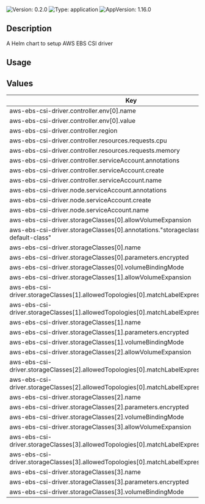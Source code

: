 ![Version: 0.2.0](https://img.shields.io/badge/Version-0.2.0-informational?style=for-the-badge)
![Type: application](https://img.shields.io/badge/Type-application-informational?style=for-the-badge)
![AppVersion: 1.16.0](https://img.shields.io/badge/AppVersion-1.16.0-informational?style=for-the-badge)

## Description

A Helm chart to setup AWS EBS CSI driver

## Usage
<fill out>

## Values

| Key | Type | Default | Description |
|-----|------|---------|-------------|
| aws-ebs-csi-driver.controller.env[0].name | string | `"AWS_STS_REGIONAL_ENDPOINTS"` |  |
| aws-ebs-csi-driver.controller.env[0].value | string | `"legacy"` |  |
| aws-ebs-csi-driver.controller.region | string | `"ap-south-1"` |  |
| aws-ebs-csi-driver.controller.resources.requests.cpu | string | `"200m"` |  |
| aws-ebs-csi-driver.controller.resources.requests.memory | string | `"128Mi"` |  |
| aws-ebs-csi-driver.controller.serviceAccount.annotations | object | `{}` |  |
| aws-ebs-csi-driver.controller.serviceAccount.create | bool | `false` |  |
| aws-ebs-csi-driver.controller.serviceAccount.name | string | `"ebs-csi-controller-sa"` |  |
| aws-ebs-csi-driver.node.serviceAccount.annotations | object | `{}` |  |
| aws-ebs-csi-driver.node.serviceAccount.create | bool | `false` |  |
| aws-ebs-csi-driver.node.serviceAccount.name | string | `"ebs-csi-node-sa"` |  |
| aws-ebs-csi-driver.storageClasses[0].allowVolumeExpansion | bool | `true` |  |
| aws-ebs-csi-driver.storageClasses[0].annotations."storageclass.kubernetes.io/is-default-class" | string | `"true"` |  |
| aws-ebs-csi-driver.storageClasses[0].name | string | `"ebs-sc"` |  |
| aws-ebs-csi-driver.storageClasses[0].parameters.encrypted | string | `"true"` |  |
| aws-ebs-csi-driver.storageClasses[0].volumeBindingMode | string | `"WaitForFirstConsumer"` |  |
| aws-ebs-csi-driver.storageClasses[1].allowVolumeExpansion | bool | `true` |  |
| aws-ebs-csi-driver.storageClasses[1].allowedTopologies[0].matchLabelExpressions[0].key | string | `"topology.ebs.csi.aws.com/zone"` |  |
| aws-ebs-csi-driver.storageClasses[1].allowedTopologies[0].matchLabelExpressions[0].values[0] | string | `"ap-south-1a"` |  |
| aws-ebs-csi-driver.storageClasses[1].name | string | `"ebs-sc-1a"` |  |
| aws-ebs-csi-driver.storageClasses[1].parameters.encrypted | string | `"true"` |  |
| aws-ebs-csi-driver.storageClasses[1].volumeBindingMode | string | `"WaitForFirstConsumer"` |  |
| aws-ebs-csi-driver.storageClasses[2].allowVolumeExpansion | bool | `true` |  |
| aws-ebs-csi-driver.storageClasses[2].allowedTopologies[0].matchLabelExpressions[0].key | string | `"topology.ebs.csi.aws.com/zone"` |  |
| aws-ebs-csi-driver.storageClasses[2].allowedTopologies[0].matchLabelExpressions[0].values[0] | string | `"ap-south-1b"` |  |
| aws-ebs-csi-driver.storageClasses[2].name | string | `"ebs-sc-1b"` |  |
| aws-ebs-csi-driver.storageClasses[2].parameters.encrypted | string | `"true"` |  |
| aws-ebs-csi-driver.storageClasses[2].volumeBindingMode | string | `"WaitForFirstConsumer"` |  |
| aws-ebs-csi-driver.storageClasses[3].allowVolumeExpansion | bool | `true` |  |
| aws-ebs-csi-driver.storageClasses[3].allowedTopologies[0].matchLabelExpressions[0].key | string | `"topology.ebs.csi.aws.com/zone"` |  |
| aws-ebs-csi-driver.storageClasses[3].allowedTopologies[0].matchLabelExpressions[0].values[0] | string | `"ap-south-1c"` |  |
| aws-ebs-csi-driver.storageClasses[3].name | string | `"ebs-sc-1c"` |  |
| aws-ebs-csi-driver.storageClasses[3].parameters.encrypted | string | `"true"` |  |
| aws-ebs-csi-driver.storageClasses[3].volumeBindingMode | string | `"WaitForFirstConsumer"` |  |


